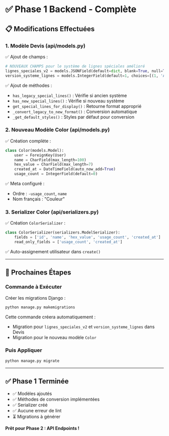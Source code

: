 # ✅ Phase 1 Backend - Complète

## 📋 **Modifications Effectuées**

### **1. Modèle Devis (api/models.py)**

✅ Ajout de champs :
```python
# NOUVEAUX CHAMPS pour le système de lignes spéciales amélioré
lignes_speciales_v2 = models.JSONField(default=dict, blank=True, null=True)
version_systeme_lignes = models.IntegerField(default=1, choices=[(1, 'Ancien'), (2, 'Nouveau')])
```

✅ Ajout de méthodes :
- `has_legacy_special_lines()` : Vérifie si ancien système
- `has_new_special_lines()` : Vérifie si nouveau système
- `get_special_lines_for_display()` : Retourne format approprié
- `_convert_legacy_to_new_format()` : Conversion automatique
- `_get_default_styles()` : Styles par défaut pour conversion

### **2. Nouveau Modèle Color (api/models.py)**

✅ Création complète :
```python
class Color(models.Model):
    user = ForeignKey(User)
    name = CharField(max_length=100)
    hex_value = CharField(max_length=7)
    created_at = DateTimeField(auto_now_add=True)
    usage_count = IntegerField(default=0)
```

✅ Meta configuré :
- Ordre : `-usage_count`, `name`
- Nom français : "Couleur"

### **3. Serializer Color (api/serializers.py)**

✅ Création `ColorSerializer` :
```python
class ColorSerializer(serializers.ModelSerializer):
    fields = ['id', 'name', 'hex_value', 'usage_count', 'created_at']
    read_only_fields = ['usage_count', 'created_at']
```

✅ Auto-assignement utilisateur dans `create()`

---

## 📝 **Prochaines Étapes**

### **Commande à Exécuter**

Créer les migrations Django :

```bash
python manage.py makemigrations
```

Cette commande créera automatiquement :
- Migration pour `lignes_speciales_v2` et `version_systeme_lignes` dans Devis
- Migration pour le nouveau modèle `Color`

### **Puis Appliquer**

```bash
python manage.py migrate
```

---

## ✅ **Phase 1 Terminée**

- ✅ Modèles ajoutés
- ✅ Méthodes de conversion implémentées
- ✅ Serializer créé
- ✅ Aucune erreur de lint
- ⏳ Migrations à générer

**Prêt pour Phase 2 : API Endpoints !**

